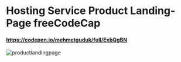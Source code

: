 # Hosting Service Product Landing-Page freeCodeCap
#### https://codepen.io/mehmetguduk/full/ExbQgBN
![productlandingpage](https://user-images.githubusercontent.com/85064536/156332160-725f62d0-a069-4c3e-bfae-22fc7b1a39d7.jpg)
